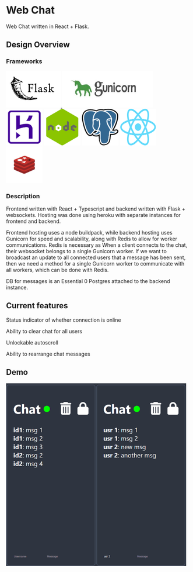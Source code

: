 # Web Chat

Web Chat written in React + Flask.

## Design Overview

### Frameworks

<a href="https://flask.palletsprojects.com/en/3.0.x/">
	<img src="./readme/flask.png" alt="flask" width="150" height="100">
</a>
<a href="https://gunicorn.org/" style="display: inline-block;">
	<img src="./readme/gunicorn.jpeg" alt="gunicorn" width="250" height="100">
</a>
<a href="https://gunicorn.org/" style="display: inline-block;">
	<img src="./readme/heroku.png" alt="heroku" width="100" height="100">
</a>
<a href="https://nodejs.org/en" style="display: inline-block;">
	<img src="./readme/node.png" alt="node" width="100" height="100">
</a>
<a href="https://www.postgresql.org/" style="display: inline-block;">
	<img src="./readme/postgres.png" alt="postgres" width="100" height="100">
</a>
<a href="https://react.dev/" style="display: inline-block;">
	<img src="./readme/react.png" alt="react" width="100" height="100">
</a>
<a href="https://redis.io/" style="display: inline-block;">
	<img src="./readme/redis.jpeg" alt="redis" width="100" height="100">
</a>

### Description

Frontend written with React + Typescript and backend written with Flask + websockets. Hosting was done using heroku with separate instances for frontend and backend.

Frontend hosting uses a node buildpack, while backend hosting uses Gunicorn for speed and scalability, along with Redis to allow for worker communications. Redis is necessary as When a client connects to the chat, their websocket belongs to a single Gunicorn worker. If we want to broadcast an update to all connected users that a message has been sent, then we need a method for a single Gunicorn worker to communicate with all workers, which can be done with Redis.

DB for messages is an Essential 0 Postgres attached to the backend instance.

## Current features

Status indicator of whether connection is online

Ability to clear chat for all users

Unlockable autoscroll

Ability to rearrange chat messages

## Demo

<img src="./readme/chatDemo.gif" height="500px"><img src="./readme/dragDemo.gif" height="500px">